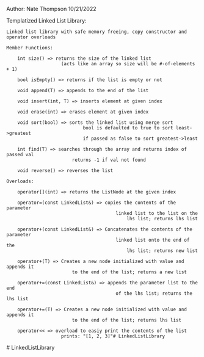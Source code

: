Author: Nate Thompson
        10/21/2022

Templatized Linked List Library:

    Linked list library with safe memory freeing, copy constructor and operator overloads

    Member Functions:

        int size() => returns the size of the linked list 
                        (acts like an array so size will be #-of-elements + 1)

        bool isEmpty() => returns if the list is empty or not

        void append(T) => appends to the end of the list

        void insert(int, T) => inserts element at given index

        void erase(int) => erases element at given index

        void sort(bool) => sorts the linked list using merge sort
                                bool is defaulted to true to sort least->greatest
                                if passed as false to sort greatest->least

        int find(T) => searches through the array and returns index of passed val
                            returns -1 if val not found

        void reverse() => reverses the list

    Overloads:

        operator[](int) => returns the ListNode at the given index

        operator=(const LinkedList&) => copies the contents of the parameter
                                            linked list to the list on the
                                                lhs list; returns lhs list

        operator+(const LinkedList&) => Concatenates the contents of the parameter
                                            linked list onto the end of the
                                                lhs list; returns new list

        operator+(T) => Creates a new node initialized with value and appends it 
                            to the end of the list; returns a new list

        operator+=(const LinkedList&) => appends the parameter list to the end
                                            of the lhs list; returns the lhs list

        operator+=(T) => Creates a new node initialized with value and appends it 
                            to the end of the list; returns lhs list

        operator<< => overload to easiy print the contents of the list
                        prints: "[1, 2, 3]"#   L i n k e d L i s t L i b r a r y  
 #   L i n k e d L i s t L i b r a r y  
 